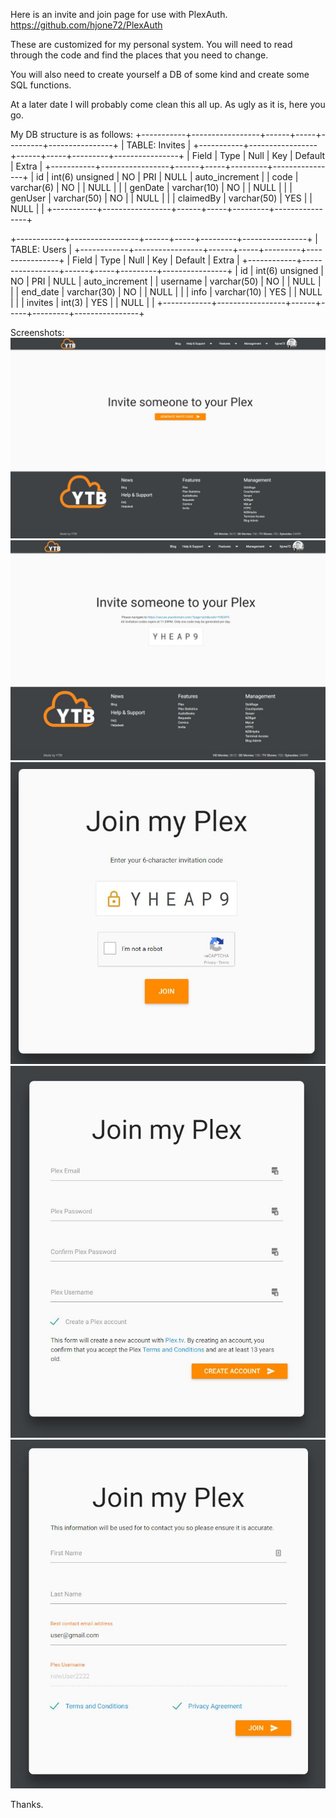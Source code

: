 Here is an invite and join page for use with PlexAuth. https://github.com/hjone72/PlexAuth

These are customized for my personal system. You will need to read through the code and find the places that you need to change.

You will also need to create yourself a DB of some kind and create some SQL functions.

At a later date I will probably come clean this all up. As ugly as it is, here you go.

My DB structure is as follows:
+-----------+-----------------+------+-----+---------+----------------+
|            TABLE: Invites                                           |
+-----------+-----------------+------+-----+---------+----------------+
| Field     | Type            | Null | Key | Default | Extra          |
+-----------+-----------------+------+-----+---------+----------------+
| id        | int(6) unsigned | NO   | PRI | NULL    | auto_increment |
| code      | varchar(6)      | NO   |     | NULL    |                |
| genDate   | varchar(10)     | NO   |     | NULL    |                |
| genUser   | varchar(50)     | NO   |     | NULL    |                |
| claimedBy | varchar(50)     | YES  |     | NULL    |                |
+-----------+-----------------+------+-----+---------+----------------+

+------------+-----------------+------+-----+---------+----------------+
|            TABLE: Users                                              |
+------------+-----------------+------+-----+---------+----------------+
| Field      | Type            | Null | Key | Default | Extra          |
+------------+-----------------+------+-----+---------+----------------+
| id         | int(6) unsigned | NO   | PRI | NULL    | auto_increment |
| username   | varchar(50)     | NO   |     | NULL    |                |
| end_date   | varchar(30)     | NO   |     | NULL    |                |
| info       | varchar(10)     | YES  |     | NULL    |                |
| invites    | int(3)          | YES  |     | NULL    |                |
+------------+-----------------+------+-----+---------+----------------+


Screenshots:
![alt tag](https://raw.githubusercontent.com/hjone72/PlexAuth_Pages/master/screenshots/gen_code.JPG)
![alt tag](https://raw.githubusercontent.com/hjone72/PlexAuth_Pages/master/screenshots/code.JPG)
![alt tag](https://raw.githubusercontent.com/hjone72/PlexAuth_Pages/master/screenshots/join1.JPG)
![alt tag](https://raw.githubusercontent.com/hjone72/PlexAuth_Pages/master/screenshots/join2.JPG)
![alt tag](https://raw.githubusercontent.com/hjone72/PlexAuth_Pages/master/screenshots/join3.JPG)

Thanks.
